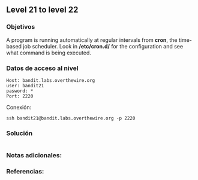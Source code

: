 ## Level 21 to level 22

### Objetivos 
A program is running automatically at regular intervals from **cron**, the time-based job scheduler. Look in **/etc/cron.d/** for the configuration and see what command is being executed.
### Datos de acceso al nivel 

```
Host: bandit.labs.overthewire.org  
user: bandit21
pasword: *
Port: 2220
```

 Conexión:
```
ssh bandit21@bandit.labs.overthewire.org -p 2220
```

### Solución 

``` bash

```

### Notas adicionales:



### Referencias:
